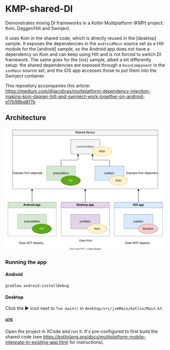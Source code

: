 # KMP-shared-DI

Demonstrates mixing DI frameworks in a Kotlin Multiplatform (KMP) project: Koin, Dagger/Hilt and Swinject.

It uses Koin in the shared code, which is directly reused in the [desktop] sample. It exposes the dependencies in
the `androidMain` source set as a Hilt module for the [android] sample, so the Android app does
not have a dependency on Koin and can keep using Hilt and is not forced to switch DI framework.
The same goes for the [ios] sample, albeit a bit differently setup: the shared dependencies are
exposed through a `KoinComponent` in the `iosMain` source set, and the iOS app accesses those to
put them into the Swinject container.

This repository accompanies this article: https://medium.com/@jacobras/multiplatform-dependency-injection-making-koin-dagger-hilt-and-swinject-work-together-on-android-e17b98bd8f7b

## Architecture

![Architectural overview showing Android and Desktop depending on the :shared module](docs/images/overview.svg)

### Running the app

#### Android
`gradlew android:installDebug`

#### Desktop
Click the ▶️ icon next to `fun main()` in `desktop/src/jvmMain/kotlin/Main.kt`.

#### iOS
Open the project in XCode and run it. It's pre-configured to first build the shared code
(see https://kotlinlang.org/docs/multiplatform-mobile-integrate-in-existing-app.html for instructions).